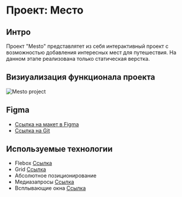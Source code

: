 # Проект: Место

## Интро

Проект "Mesto" представлятет из себя интерактивный проект с возможностью добавления интересных мест для путешествия. На данном этапе реализована только статическая верстка. 

## Визиуализация функционала проекта

![Mesto project](https://github.com/Gyxer513/mesto-project/assets/102280477/e9767dc8-2b9c-4c17-9942-ef65e99fb5e5)


## Figma

* [Ссылка на макет в Figma](https://www.figma.com/file/2cn9N9jSkmxD84oJik7xL7/JavaScript.-Sprint-4?node-id=0%3A1)
* [Ссылка на Git](https://gyxer513.github.io/mesto-project/index.html)

## Используемые технологии

- Flebox [Ссылка](https://developer.mozilla.org/en-US/docs/Learn/CSS/CSS_layout/Flexbox)
- Grid [Ссылка](https://developer.mozilla.org/en-US/docs/Learn/CSS/CSS_layout/Flexbox)
- Абсолютное позиционирование
- Медиазапросы [Ссылка](https://developer.mozilla.org/ru/docs/Web/CSS/Media_Queries/Using_media_queriesзщгз)
- Всплывающие окна [Ссылка](https://developer.mozilla.org/en-US/docs/Mozilla/Add-ons/WebExtensions/user_interface/Popups)



